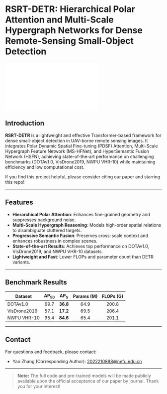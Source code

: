 
# RSRT-DETR: Hierarchical Polar Attention and Multi-Scale Hypergraph Networks for Dense Remote-Sensing Small-Object Detection

![RSRT-DETR Architecture](rsrtdetr.pdf)

## Introduction

**RSRT-DETR** is a lightweight and effective Transformer-based framework for dense small-object detection in UAV-borne remote sensing images. It integrates Polar Dynamic Spatial Fine-tuning (PDSF) Attention, Multi-Scale Hypergraph Feature Network (MS-HFNet), and HyperSemantic Fusion Network (HSFN), achieving state-of-the-art performance on challenging benchmarks (DOTAv1.0, VisDrone2019, NWPU VHR-10) while maintaining efficiency and low computational cost.

If you find this project helpful, please consider citing our paper and starring this repo!

---

## Features

* **Hierarchical Polar Attention**: Enhances fine-grained geometry and suppresses background noise.
* **Multi-Scale Hypergraph Reasoning**: Models high-order spatial relations to disambiguate cluttered targets.
* **Progressive Semantic Fusion**: Preserves cross-scale context and enhances robustness in complex scenes.
* **State-of-the-art Results**: Achieves top performance on DOTAv1.0, VisDrone2019, and NWPU VHR-10 datasets.
* **Lightweight and Fast**: Lower FLOPs and parameter count than DETR variants.

---

## Benchmark Results

| Dataset      | AP<sub>50</sub> | AP<sub>S</sub> | Params (M) | FLOPs (G) |
| ------------ | :-------------: | :------------: | :--------: | :-------: |
| DOTAv1.0     |       69.7      |    **36.8**    |    64.9    |   200.8   |
| VisDrone2019 |       57.1      |    **17.2**    |    69.5    |   206.4   |
| NWPU VHR-10  |       95.4      |    **84.6**    |    65.4    |   201.1   |

---


## Contact

For questions and feedback, please contact:

* Yao Zhang (Corresponding Author): [2022210888@nefu.edu.cn](mailto:2022210888@nefu.edu.cn)

---
> **Note:** The full code and pre-trained models will be made publicly available upon the official acceptance of our paper by journal. Thank you for your interest!

